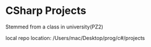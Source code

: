 # CSharp Projects
Stemmed from a class in university(PZ2)

local repo location:
/Users/mac/Desktop/prog/c#/projects
